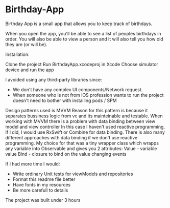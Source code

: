# Birthday-App

Birthday App is a small app that allows you to keep track of birthdays.

When you open the app, you'll be able to see a list of peoples birthdays in order.
You will also be able to view a person and it will also tell you how old they are (or will be).

Installation: 

Clone the project
Run BirthdayApp.xcodeproj in Xcode
Choose simulator device and run the app

I avoided using any third-party libraries since:
- We don't have any complex UI components/Network request.
- When someone who is not from iOS profession wants to run the project doesn't need to bother with installing pods / SPM

Design patterns used is MVVM
Reason for this pattern is because it separates bussiness logic from vc and its mainteinable and testable.
When working with MVVM there is a problem with data binding between view model and view controller
In this case I haven't used reactive programming, If I did, I would use RxSwift or Combine for data binding.
There is also many different approaches with data binding if we don't use reactive programming.
My choice for that was a tiny wrapper class which wrapps any variable into Observable and gives you 2 attributes: 
Value - variable value
Bind - closure to bind on the value changing events

If I had more time I would:
- Write ordinary Unit tests for viewModels and repositories
- Format this readme file better
- Have fonts in my resources
- Be more carefull to details 

The project was built under 3 hours




